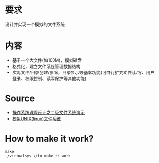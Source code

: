 # 要求
设计并实现一个模拟的文件系统

# 内容
- 基于一个大文件(如100M)，模拟磁盘
- 格式化，建立文件系统管理数据结构
- 实现文件/目录创建/删除，目录显示等基本功能(可自行扩充文件读/写、用户登录、权限控制、读写保护等其他功能)


# Source
- [操作系统课程设计之二级文件系统演示](https://blog.csdn.net/huangqiang1363/article/details/50592633)
- [模拟UNIX(linux)文件系统](https://www.cnblogs.com/jackytang/p/9150709.html)


# How to make it work?
```
make
./virtualsys //to make it work
```
